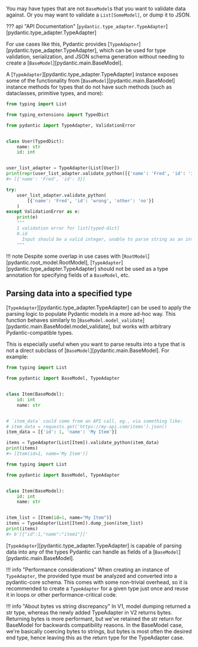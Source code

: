 You may have types that are not `BaseModel`s that you want to validate data against.
Or you may want to validate a `List[SomeModel]`, or dump it to JSON.

??? api "API Documentation"
    [`pydantic.type_adapter.TypeAdapter`][pydantic.type_adapter.TypeAdapter]<br>

For use cases like this, Pydantic provides [`TypeAdapter`][pydantic.type_adapter.TypeAdapter],
which can be used for type validation, serialization, and JSON schema generation without needing to create a
[`BaseModel`][pydantic.main.BaseModel].

A [`TypeAdapter`][pydantic.type_adapter.TypeAdapter] instance exposes some of the functionality from
[`BaseModel`][pydantic.main.BaseModel] instance methods for types that do not have such methods
(such as dataclasses, primitive types, and more):

```py
from typing import List

from typing_extensions import TypedDict

from pydantic import TypeAdapter, ValidationError


class User(TypedDict):
    name: str
    id: int


user_list_adapter = TypeAdapter(List[User])
print(repr(user_list_adapter.validate_python([{'name': 'Fred', 'id': '3'}])))
#> [{'name': 'Fred', 'id': 3}]

try:
    user_list_adapter.validate_python(
        [{'name': 'Fred', 'id': 'wrong', 'other': 'no'}]
    )
except ValidationError as e:
    print(e)
    """
    1 validation error for list[typed-dict]
    0.id
      Input should be a valid integer, unable to parse string as an integer [type=int_parsing, input_value='wrong', input_type=str]
    """
```

!!! note
    Despite some overlap in use cases with [`RootModel`][pydantic.root_model.RootModel],
    [`TypeAdapter`][pydantic.type_adapter.TypeAdapter] should not be used as a type annotation for
    specifying fields of a `BaseModel`, etc.

## Parsing data into a specified type

[`TypeAdapter`][pydantic.type_adapter.TypeAdapter] can be used to apply the parsing logic to populate Pydantic models
in a more ad-hoc way. This function behaves similarly to
[`BaseModel.model_validate`][pydantic.main.BaseModel.model_validate],
but works with arbitrary Pydantic-compatible types.

This is especially useful when you want to parse results into a type that is not a direct subclass of
[`BaseModel`][pydantic.main.BaseModel]. For example:

```py
from typing import List

from pydantic import BaseModel, TypeAdapter


class Item(BaseModel):
    id: int
    name: str


# `item_data` could come from an API call, eg., via something like:
# item_data = requests.get('https://my-api.com/items').json()
item_data = [{'id': 1, 'name': 'My Item'}]

items = TypeAdapter(List[Item]).validate_python(item_data)
print(items)
#> [Item(id=1, name='My Item')]
```
```py
from typing import List

from pydantic import BaseModel, TypeAdapter


class Item(BaseModel):
    id: int
    name: str


item_list = [Item(id=1, name="My Item")]
items = TypeAdapter(List[Item]).dump_json(item_list)
print(items)
#> b'[{"id":1,"name":"item1"}]'
```


[`TypeAdapter`][pydantic.type_adapter.TypeAdapter] is capable of parsing data into any of the types Pydantic can
handle as fields of a [`BaseModel`][pydantic.main.BaseModel].

!!! info "Performance considerations"
    When creating an instance of `TypeAdapter`, the provided type must be analyzed and converted into a pydantic-core
    schema. This comes with some non-trivial overhead, so it is recommended to create a `TypeAdapter` for a given type
    just once and reuse it in loops or other performance-critical code.

!!! info "About bytes vs string discrepancy"
    In V1, model dumping returned a str type, whereas the newly added TypeAdapter in V2 returns bytes. Returning bytes is more performant, but we've retained the str return for BaseModel for backwards compatibility reasons.
    In the BaseModel case, we're basically coercing bytes to strings, but bytes is most often the desired end type, hence leaving this as the return type for the TypeAdapter case.
